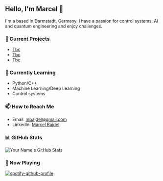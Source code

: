 ## Hello, I'm Marcel 👋

I'm a  based in Darmstadt, Germany. I have a passion for control systems, AI and quantum engineering and enjoy challenges.

### 🔭 Current Projects

- [Tbc](link)
- [Tbc](link)
- [Tbc](link)

### 🌱 Currently Learning

- Python/C++
- Machine Learning/Deep Learning
- Control systems

### 📫 How to Reach Me

- Email: [mbajdel@gmail.com](mbajdel@gmail.com)
- LinkedIn: [Marcel Bajdel](https://www.linkedin.com/in/marcel-bajdel-917197142/)

### 📊 GitHub Stats

![Your Name's GitHub Stats](https://github-readme-stats.vercel.app/api?username=Mrcl3&show_icons=true&theme=radical)

### 🎵 Now Playing

[![spotify-github-profile](https://spotify-github-profile.vercel.app/api/view?uid=1198039582&cover_image=true&theme=default&show_offline=false&background_color=7d1c1c&interchange=false&bar_color=53b14f&bar_color_cover=false)](https://github.com/kittinan/spotify-github-profile)



<!---
Mrcl3/Mrcl3 is a ✨ special ✨ repository because its `README.md` (this file) appears on your GitHub profile.
You can click the Preview link to take a look at your changes.
--->
